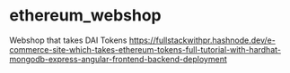 # ethereum_webshop
Webshop that takes DAI Tokens
https://fullstackwithpr.hashnode.dev/e-commerce-site-which-takes-ethereum-tokens-full-tutorial-with-hardhat-mongodb-express-angular-frontend-backend-deployment
